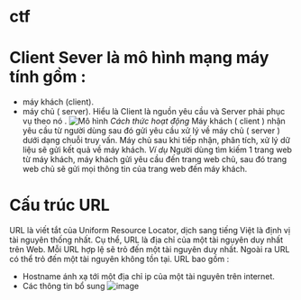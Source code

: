 # ctf
# Client Sever là mô hình mạng máy tính gồm  :
- máy khách (client).
- máy chủ (  server).
Hiểu  là Client là nguồn yêu cầu và Server phải phục vụ theo nó .
![Mô hình](https://codelearn.io/Upload/Blog/tim-hieu-ve-mo-hinh-client-server-63739412528.8042.jpg)
*Cách thức hoạt động*
Máy khách ( client ) nhận yêu cầu từ người dùng sau đó gửi yêu cầu xử lý về máy chủ ( server ) dưới dạng chuỗi truy vấn. Máy chủ sau khi tiếp nhận, phân tích, xử lý dữ liệu sẽ gửi kết quả về máy khách.
*Ví dụ*
Người dùng tìm kiếm 1 trang web từ máy khách, máy khách gửi yêu cầu đến trang web chủ, sau đó trang web chủ sẽ gửi mọi thông tin của trang web đến máy khách.

# Cấu trúc URL
URL là viết tắt của Uniform Resource Locator, dịch sang tiếng Việt là định vị tài nguyên thống nhất. Cụ thể, URL là địa chỉ của một tài nguyên duy nhất trên Web. Mỗi URL hợp lệ sẽ trỏ đến một tài nguyên duy nhất.
Ngoài ra URL có thể trỏ đến một tài nguyên không tồn tại.
URL bao gồm :
- Hostname ánh xạ tới một địa chỉ ip  của một tài nguyên trên internet.
-   Các thông tin bổ sung 
![image](https://user-images.githubusercontent.com/125167136/218289103-20e91a89-6ad0-4171-8822-1c2e7b14e550.png)
